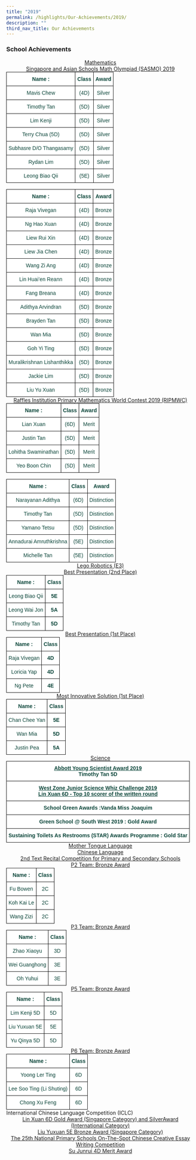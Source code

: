 ```yaml
---
title: "2019"
permalink: /highlights/Our-Achievements/2019/
description: ""
third_nav_title: Our Achievements
---
```

### School Achievements

<center><u>Mathematics<br>Singapore and Asian Schools Math Olympiad (SASMO) 2019</u></center>

<style type="text/css">
.tg  {border-collapse:collapse;border-spacing:0;margin:0px auto;}
.tg td{border-color:black;border-style:solid;border-width:1px;font-family:Arial, sans-serif;font-size:14px;
  overflow:hidden;padding:10px 5px;word-break:normal;}
.tg th{border-color:black;border-style:solid;border-width:1px;font-family:Arial, sans-serif;font-size:14px;
  font-weight:normal;overflow:hidden;padding:10px 5px;word-break:normal;}
.tg .tg-yhj3{background-color:#FFF;color:#0C463A;text-align:center;vertical-align:middle}
.tg .tg-1pw2{background-color:#FFF;color:#0C463A;font-weight:bold;text-align:center;vertical-align:middle}
</style>
<table class="tg">
<tbody>
  <tr>
    <td class="tg-1pw2">Name :<br></td>
    <td class="tg-1pw2">Class<br></td>
    <td class="tg-1pw2">Award<br></td>
  </tr>
  <tr>
    <td class="tg-yhj3">Mavis Chew<br></td>
    <td class="tg-yhj3">(4D)<br></td>
    <td class="tg-yhj3">Silver<br></td>
  </tr>
  <tr>
    <td class="tg-yhj3">Timothy Tan<br></td>
    <td class="tg-yhj3">(5D)<br></td>
    <td class="tg-yhj3">Silver<br></td>
  </tr>
  <tr>
    <td class="tg-yhj3">Lim Kenji<br></td>
    <td class="tg-yhj3">(5D)<br></td>
    <td class="tg-yhj3">Silver<br></td>
  </tr>
  <tr>
    <td class="tg-yhj3">Terry Chua (5D)<br></td>
    <td class="tg-yhj3">(5D)<br></td>
    <td class="tg-yhj3">Silver<br></td>
  </tr>
  <tr>
    <td class="tg-yhj3">Subhasre D/O Thangasamy<br></td>
    <td class="tg-yhj3">(5D)<br></td>
    <td class="tg-yhj3">Silver<br></td>
  </tr>
  <tr>
    <td class="tg-yhj3">Rydan Lim<br></td>
    <td class="tg-yhj3">(5D)<br></td>
    <td class="tg-yhj3">Silver<br></td>
  </tr>
  <tr>
    <td class="tg-yhj3">Leong Biao Qii<br></td>
    <td class="tg-yhj3">(5E)<br></td>
    <td class="tg-yhj3">Silver</td>
  </tr>
</tbody>
</table>

<br>

<style type="text/css">
.tg  {border-collapse:collapse;border-spacing:0;margin:0px auto;}
.tg td{border-color:black;border-style:solid;border-width:1px;font-family:Arial, sans-serif;font-size:14px;
  overflow:hidden;padding:10px 5px;word-break:normal;}
.tg th{border-color:black;border-style:solid;border-width:1px;font-family:Arial, sans-serif;font-size:14px;
  font-weight:normal;overflow:hidden;padding:10px 5px;word-break:normal;}
.tg .tg-yhj3{background-color:#FFF;color:#0C463A;text-align:center;vertical-align:middle}
.tg .tg-1pw2{background-color:#FFF;color:#0C463A;font-weight:bold;text-align:center;vertical-align:middle}
</style>
<table class="tg">
<tbody>
  <tr>
    <td class="tg-1pw2">Name :<br></td>
    <td class="tg-1pw2">Class<br></td>
    <td class="tg-1pw2">Award<br></td>
  </tr>
  <tr>
    <td class="tg-yhj3">Raja Vivegan<br></td>
    <td class="tg-yhj3">(4D)<br></td>
    <td class="tg-yhj3">Bronze<br></td>
  </tr>
  <tr>
    <td class="tg-yhj3">Ng Hao Xuan<br></td>
    <td class="tg-yhj3">(4D)<br></td>
    <td class="tg-yhj3">Bronze<br></td>
  </tr>
  <tr>
    <td class="tg-yhj3">Liew Rui Xin<br></td>
    <td class="tg-yhj3">(4D)<br></td>
    <td class="tg-yhj3">Bronze<br></td>
  </tr>
  <tr>
    <td class="tg-yhj3">Liew Jia Chen<br></td>
    <td class="tg-yhj3">(4D)<br></td>
    <td class="tg-yhj3">Bronze<br></td>
  </tr>
  <tr>
    <td class="tg-yhj3">Wang Zi Ang<br></td>
    <td class="tg-yhj3">(4D)<br></td>
    <td class="tg-yhj3">Bronze<br></td>
  </tr>
  <tr>
    <td class="tg-yhj3">Lin Huai’en Reann<br></td>
    <td class="tg-yhj3">(4D)<br></td>
    <td class="tg-yhj3">Bronze<br></td>
  </tr>
  <tr>
    <td class="tg-yhj3">Fang Breana<br></td>
    <td class="tg-yhj3">(4D)<br></td>
    <td class="tg-yhj3">Bronze<br></td>
  </tr>
  <tr>
    <td class="tg-yhj3">Adithya Arvindran<br></td>
    <td class="tg-yhj3">(5D)<br></td>
    <td class="tg-yhj3">Bronze<br></td>
  </tr>
  <tr>
    <td class="tg-yhj3">Brayden Tan<br></td>
    <td class="tg-yhj3">(5D)<br></td>
    <td class="tg-yhj3">Bronze<br></td>
  </tr>
  <tr>
    <td class="tg-yhj3">Wan Mia<br></td>
    <td class="tg-yhj3">(5D)<br></td>
    <td class="tg-yhj3">Bronze<br></td>
  </tr>
  <tr>
    <td class="tg-yhj3">Goh Yi Ting<br></td>
    <td class="tg-yhj3">(5D)<br></td>
    <td class="tg-yhj3">Bronze<br></td>
  </tr>
  <tr>
    <td class="tg-yhj3">Muralikrishnan Lishanthikka<br></td>
    <td class="tg-yhj3">(5D)<br></td>
    <td class="tg-yhj3">Bronze<br></td>
  </tr>
  <tr>
    <td class="tg-yhj3">Jackie Lim<br></td>
    <td class="tg-yhj3">(5D)<br></td>
    <td class="tg-yhj3">Bronze<br></td>
  </tr>
  <tr>
    <td class="tg-yhj3">Liu Yu Xuan<br></td>
    <td class="tg-yhj3">(5D)<br></td>
    <td class="tg-yhj3">Bronze</td>
  </tr>
</tbody>
</table>

<center><u>Raffles Institution Primary Mathematics World Contest 2019 (RIPMWC)</u></center>

<style type="text/css">
.tg  {border-collapse:collapse;border-spacing:0;margin:0px auto;}
.tg td{border-color:black;border-style:solid;border-width:1px;font-family:Arial, sans-serif;font-size:14px;
  overflow:hidden;padding:10px 5px;word-break:normal;}
.tg th{border-color:black;border-style:solid;border-width:1px;font-family:Arial, sans-serif;font-size:14px;
  font-weight:normal;overflow:hidden;padding:10px 5px;word-break:normal;}
.tg .tg-yhj3{background-color:#FFF;color:#0C463A;text-align:center;vertical-align:middle}
.tg .tg-1pw2{background-color:#FFF;color:#0C463A;font-weight:bold;text-align:center;vertical-align:middle}
</style>
<table class="tg">
<tbody>
  <tr>
    <td class="tg-1pw2">Name :<br></td>
    <td class="tg-1pw2">Class<br></td>
    <td class="tg-1pw2">Award<br></td>
  </tr>
  <tr>
    <td class="tg-yhj3">Lian Xuan<br></td>
    <td class="tg-yhj3">(6D)<br></td>
    <td class="tg-yhj3">Merit<br></td>
  </tr>
  <tr>
    <td class="tg-yhj3">Justin Tan<br></td>
    <td class="tg-yhj3">(5D)<br></td>
    <td class="tg-yhj3">Merit<br></td>
  </tr>
  <tr>
    <td class="tg-yhj3">Lohitha Swaminathan<br></td>
    <td class="tg-yhj3">(5D)<br></td>
    <td class="tg-yhj3">Merit<br></td>
  </tr>
  <tr>
    <td class="tg-yhj3">Yeo Boon Chin<br></td>
    <td class="tg-yhj3">(5D)<br></td>
    <td class="tg-yhj3">Merit</td>
  </tr>
</tbody>
</table>

<br>

<style type="text/css">
.tg  {border-collapse:collapse;border-spacing:0;margin:0px auto;}
.tg td{border-color:black;border-style:solid;border-width:1px;font-family:Arial, sans-serif;font-size:14px;
  overflow:hidden;padding:10px 5px;word-break:normal;}
.tg th{border-color:black;border-style:solid;border-width:1px;font-family:Arial, sans-serif;font-size:14px;
  font-weight:normal;overflow:hidden;padding:10px 5px;word-break:normal;}
.tg .tg-yhj3{background-color:#FFF;color:#0C463A;text-align:center;vertical-align:middle}
.tg .tg-1pw2{background-color:#FFF;color:#0C463A;font-weight:bold;text-align:center;vertical-align:middle}
</style>
<table class="tg">
<tbody>
  <tr>
    <td class="tg-1pw2">Name :<br></td>
    <td class="tg-1pw2">Class<br></td>
    <td class="tg-1pw2">Award<br></td>
  </tr>
  <tr>
    <td class="tg-yhj3">Narayanan Adithya<br></td>
    <td class="tg-yhj3">(6D)<br></td>
    <td class="tg-yhj3">Distinction<br></td>
  </tr>
  <tr>
    <td class="tg-yhj3">Timothy Tan<br></td>
    <td class="tg-yhj3">(5D)<br></td>
    <td class="tg-yhj3">Distinction<br></td>
  </tr>
  <tr>
    <td class="tg-yhj3">Yamano Tetsu<br></td>
    <td class="tg-yhj3">(5D)<br></td>
    <td class="tg-yhj3">Distinction<br></td>
  </tr>
  <tr>
    <td class="tg-yhj3">Annadurai Amruthkrishna<br></td>
    <td class="tg-yhj3">(5E)<br></td>
    <td class="tg-yhj3">Distinction<br></td>
  </tr>
  <tr>
    <td class="tg-yhj3">Michelle Tan<br></td>
    <td class="tg-yhj3">(5E)<br></td>
    <td class="tg-yhj3">Distinction</td>
  </tr>
</tbody>
</table>

<center><u>Lego Robotics (E3)</u></center>
<center><u>Best Presentation (2nd Place)</u></center>


<style type="text/css">
.tg  {border-collapse:collapse;border-spacing:0;margin:0px auto;}
.tg td{border-color:black;border-style:solid;border-width:1px;font-family:Arial, sans-serif;font-size:14px;
  overflow:hidden;padding:10px 5px;word-break:normal;}
.tg th{border-color:black;border-style:solid;border-width:1px;font-family:Arial, sans-serif;font-size:14px;
  font-weight:normal;overflow:hidden;padding:10px 5px;word-break:normal;}
.tg .tg-yhj3{background-color:#FFF;color:#0C463A;text-align:center;vertical-align:middle}
.tg .tg-1pw2{background-color:#FFF;color:#0C463A;font-weight:bold;text-align:center;vertical-align:middle}
</style>
<table class="tg">
<tbody>
  <tr>
    <td class="tg-1pw2">Name :<br></td>
    <td class="tg-1pw2">Class<br></td>
  </tr>
  <tr>
    <td class="tg-yhj3">Leong Biao Qii<br></td>
    <td class="tg-1pw2">5E<br></td>
  </tr>
  <tr>
    <td class="tg-yhj3">Leong Wai Jon<br></td>
    <td class="tg-1pw2">5A<br></td>
  </tr>
  <tr>
    <td class="tg-yhj3">Timothy Tan<br></td>
    <td class="tg-1pw2">5D</td>
  </tr>
</tbody>
</table>


<center><u>Best Presentation (1st Place)</u></center>


<style type="text/css">
.tg  {border-collapse:collapse;border-spacing:0;margin:0px auto;}
.tg td{border-color:black;border-style:solid;border-width:1px;font-family:Arial, sans-serif;font-size:14px;
  overflow:hidden;padding:10px 5px;word-break:normal;}
.tg th{border-color:black;border-style:solid;border-width:1px;font-family:Arial, sans-serif;font-size:14px;
  font-weight:normal;overflow:hidden;padding:10px 5px;word-break:normal;}
.tg .tg-yhj3{background-color:#FFF;color:#0C463A;text-align:center;vertical-align:middle}
.tg .tg-1pw2{background-color:#FFF;color:#0C463A;font-weight:bold;text-align:center;vertical-align:middle}
</style>
<table class="tg">
<tbody>
  <tr>
    <td class="tg-1pw2">Name :<br></td>
    <td class="tg-1pw2">Class<br></td>
  </tr>
  <tr>
    <td class="tg-yhj3">Raja Vivegan<br></td>
    <td class="tg-1pw2">4D<br></td>
  </tr>
  <tr>
    <td class="tg-yhj3">Loricia Yap<br></td>
    <td class="tg-1pw2">4D<br></td>
  </tr>
  <tr>
    <td class="tg-yhj3">Ng Pete<br></td>
    <td class="tg-1pw2">4E</td>
  </tr>
</tbody>
</table>

<center><u>Most Innovative Solution (1st Place)</u></center>

<style type="text/css">
.tg  {border-collapse:collapse;border-spacing:0;margin:0px auto;}
.tg td{border-color:black;border-style:solid;border-width:1px;font-family:Arial, sans-serif;font-size:14px;
  overflow:hidden;padding:10px 5px;word-break:normal;}
.tg th{border-color:black;border-style:solid;border-width:1px;font-family:Arial, sans-serif;font-size:14px;
  font-weight:normal;overflow:hidden;padding:10px 5px;word-break:normal;}
.tg .tg-f32m{background-color:#FFF;color:#0C463A;font-weight:bold;text-align:center;vertical-align:top}
.tg .tg-jpkv{background-color:#FFF;color:#0C463A;text-align:center;vertical-align:top}
</style>
<table class="tg">
<tbody>
  <tr>
    <td class="tg-f32m">Name :<br></td>
    <td class="tg-f32m">Class<br></td>
  </tr>
  <tr>
    <td class="tg-jpkv">Chan Chee Yan<br></td>
    <td class="tg-f32m">5E<br></td>
  </tr>
  <tr>
    <td class="tg-jpkv">Wan Mia<br></td>
    <td class="tg-f32m">5D<br></td>
  </tr>
  <tr>
    <td class="tg-jpkv">Justin Pea<br></td>
    <td class="tg-f32m">5A</td>
  </tr>
</tbody>
</table>

<center><u>Science</u></center>

<style type="text/css">
.tg  {border-collapse:collapse;border-spacing:0;margin:0px auto;}
.tg td{border-color:black;border-style:solid;border-width:1px;font-family:Arial, sans-serif;font-size:14px;
  overflow:hidden;padding:10px 5px;word-break:normal;}
.tg th{border-color:black;border-style:solid;border-width:1px;font-family:Arial, sans-serif;font-size:14px;
  font-weight:normal;overflow:hidden;padding:10px 5px;word-break:normal;}
.tg .tg-g0l4{background-color:#FFF;color:#0C463A;font-weight:bold;text-align:center;text-decoration:underline;vertical-align:top}
.tg .tg-f32m{background-color:#FFF;color:#0C463A;font-weight:bold;text-align:center;vertical-align:top}
.tg .tg-1pw2{background-color:#FFF;color:#0C463A;font-weight:bold;text-align:center;vertical-align:middle}
</style>
<table class="tg">
<tbody>
  <tr>
    <td class="tg-f32m"><span style="text-decoration:underline">Abbott Young Scientist Award 2019</span><br>Timothy Tan 5D<br></td>
  </tr>
  <tr>
    <td class="tg-g0l4"><span style="text-decoration:underline">West Zone Junior Science Whiz Challenge 2019</span><br><span style="text-decoration:underline">Lin Xuan 6D - Top 10 scorer of the written round</span><br></td>
  </tr>
  <tr>
    <td class="tg-f32m">School Green Awards :Vanda Miss Joaquim<br></td>
  </tr>
  <tr>
    <td class="tg-1pw2">  Green School @ South West 2019 : Gold Award<br></td>
  </tr>
  <tr>
    <td class="tg-f32m">   Sustaining Toilets As Restrooms (STAR) Awards Programme : Gold Star  <br></td>
  </tr>
</tbody>
</table>


<center><u>Mother Tongue Language<br>
Chinese Language<br>
2nd Text Recital Competition for Primary and Secondary Schools<br>
	P2 Team: Bronze Award</u></center>


<style type="text/css">
.tg  {border-collapse:collapse;border-spacing:0;margin:0px auto;}
.tg td{border-color:black;border-style:solid;border-width:1px;font-family:Arial, sans-serif;font-size:14px;
  overflow:hidden;padding:10px 5px;word-break:normal;}
.tg th{border-color:black;border-style:solid;border-width:1px;font-family:Arial, sans-serif;font-size:14px;
  font-weight:normal;overflow:hidden;padding:10px 5px;word-break:normal;}
.tg .tg-f32m{background-color:#FFF;color:#0C463A;font-weight:bold;text-align:center;vertical-align:top}
.tg .tg-jpkv{background-color:#FFF;color:#0C463A;text-align:center;vertical-align:top}
</style>
<table class="tg">
<tbody>
  <tr>
    <td class="tg-f32m">Name :<br></td>
    <td class="tg-f32m">Class<br></td>
  </tr>
  <tr>
    <td class="tg-jpkv">Fu Bowen<br></td>
    <td class="tg-jpkv">2C<br></td>
  </tr>
  <tr>
    <td class="tg-jpkv">Koh Kai Le<br></td>
    <td class="tg-jpkv">2C<br></td>
  </tr>
  <tr>
    <td class="tg-jpkv">Wang Zizi<br></td>
    <td class="tg-jpkv">2C</td>
  </tr>
</tbody>
</table>

<center><u>P3 Team: Bronze Award</u></center>

<style type="text/css">
.tg  {border-collapse:collapse;border-spacing:0;margin:0px auto;}
.tg td{border-color:black;border-style:solid;border-width:1px;font-family:Arial, sans-serif;font-size:14px;
  overflow:hidden;padding:10px 5px;word-break:normal;}
.tg th{border-color:black;border-style:solid;border-width:1px;font-family:Arial, sans-serif;font-size:14px;
  font-weight:normal;overflow:hidden;padding:10px 5px;word-break:normal;}
.tg .tg-f32m{background-color:#FFF;color:#0C463A;font-weight:bold;text-align:center;vertical-align:top}
.tg .tg-jpkv{background-color:#FFF;color:#0C463A;text-align:center;vertical-align:top}
</style>
<table class="tg">
<tbody>
  <tr>
    <td class="tg-f32m">Name :<br></td>
    <td class="tg-f32m">Class<br></td>
  </tr>
  <tr>
    <td class="tg-jpkv">Zhao Xiaoyu<br></td>
    <td class="tg-jpkv">3D<br></td>
  </tr>
  <tr>
    <td class="tg-jpkv">Wei Guanghong<br></td>
    <td class="tg-jpkv">3E<br></td>
  </tr>
  <tr>
    <td class="tg-jpkv">Oh Yuhui<br></td>
    <td class="tg-jpkv">3E</td>
  </tr>
</tbody>
</table>

<center><u>P5 Team: Bronze Award</u></center>

<style type="text/css">
.tg  {border-collapse:collapse;border-spacing:0;margin:0px auto;}
.tg td{border-color:black;border-style:solid;border-width:1px;font-family:Arial, sans-serif;font-size:14px;
  overflow:hidden;padding:10px 5px;word-break:normal;}
.tg th{border-color:black;border-style:solid;border-width:1px;font-family:Arial, sans-serif;font-size:14px;
  font-weight:normal;overflow:hidden;padding:10px 5px;word-break:normal;}
.tg .tg-f32m{background-color:#FFF;color:#0C463A;font-weight:bold;text-align:center;vertical-align:top}
.tg .tg-jpkv{background-color:#FFF;color:#0C463A;text-align:center;vertical-align:top}
</style>
<table class="tg">
<tbody>
  <tr>
    <td class="tg-f32m">Name :<br></td>
    <td class="tg-f32m">Class<br></td>
  </tr>
  <tr>
    <td class="tg-jpkv">Lim Kenji 5D<br></td>
    <td class="tg-jpkv">5D<br></td>
  </tr>
  <tr>
    <td class="tg-jpkv">Liu Yuxuan 5E<br></td>
    <td class="tg-jpkv">5E<br></td>
  </tr>
  <tr>
    <td class="tg-jpkv">Yu Qinya 5D<br></td>
    <td class="tg-jpkv">5D</td>
  </tr>
</tbody>
</table>

<center><u>P6 Team: Bronze Award</u></center>

<style type="text/css">
.tg  {border-collapse:collapse;border-spacing:0;margin:0px auto;}
.tg td{border-color:black;border-style:solid;border-width:1px;font-family:Arial, sans-serif;font-size:14px;
  overflow:hidden;padding:10px 5px;word-break:normal;}
.tg th{border-color:black;border-style:solid;border-width:1px;font-family:Arial, sans-serif;font-size:14px;
  font-weight:normal;overflow:hidden;padding:10px 5px;word-break:normal;}
.tg .tg-f32m{background-color:#FFF;color:#0C463A;font-weight:bold;text-align:center;vertical-align:top}
.tg .tg-jpkv{background-color:#FFF;color:#0C463A;text-align:center;vertical-align:top}
</style>
<table class="tg">
<tbody>
  <tr>
    <td class="tg-f32m">Name :<br></td>
    <td class="tg-f32m">Class<br></td>
  </tr>
  <tr>
    <td class="tg-jpkv">Yoong Ler Ting<br></td>
    <td class="tg-jpkv">6D<br></td>
  </tr>
  <tr>
    <td class="tg-jpkv">Lee Soo Ting (Li Shuting)<br></td>
    <td class="tg-jpkv">6D<br></td>
  </tr>
  <tr>
    <td class="tg-jpkv">Chong Xu Feng<br></td>
    <td class="tg-jpkv">6D</td>
  </tr>
</tbody>
</table>International Chinese Language Competition (ICLC)

<center><u>Lin Xuan 6D Gold Award (Singapore Category) and SilverAward (International Category)<br>Liu Yuxuan 5E Bronze Award (Singapore Category)</u></center>

<center><u>The 25th National Primary Schools On-The-Spot Chinese Creative Essay Writing Competition<br>Su Junrui 4D Merit Award</u></center>